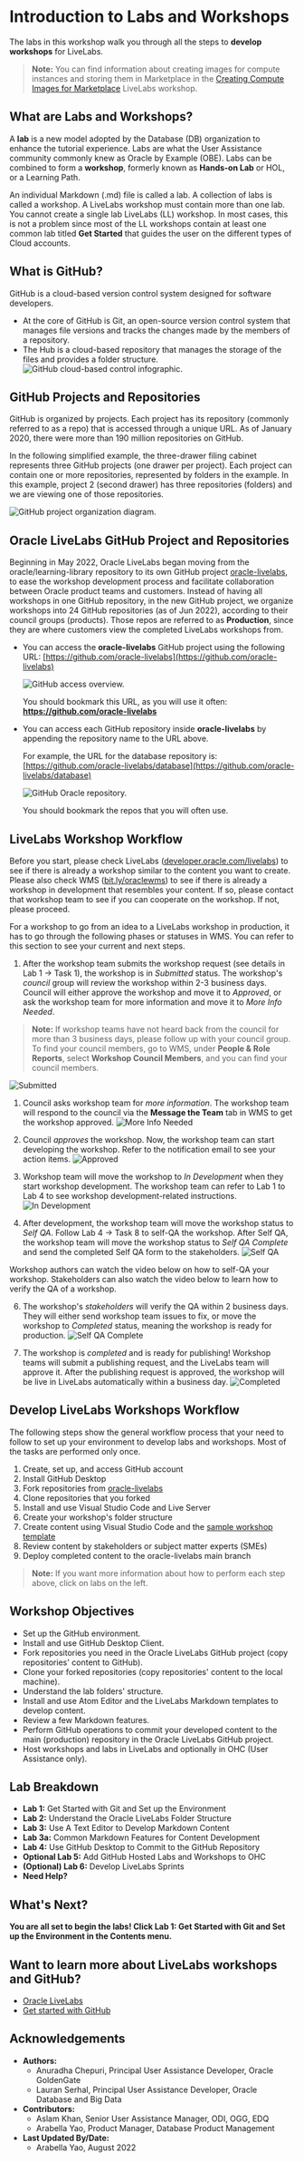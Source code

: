 # Introduction to Labs and Workshops

The labs in this workshop walk you through all the steps to **develop workshops** for LiveLabs.

  > **Note:** You can find information about creating images for compute instances and storing them in Marketplace in the [Creating Compute Images for Marketplace](https://oracle-livelabs.github.io/common/sample-livelabs-templates/create-labs/labs/workshops/compute/index.html) LiveLabs workshop.

## What are Labs and Workshops?
A **lab** is a new model adopted by the Database (DB) organization to enhance the tutorial experience. Labs are what the User Assistance community commonly knew as Oracle by Example (OBE). Labs can be combined to form a **workshop**, formerly known as **Hands-on Lab** or HOL, or a Learning Path.

An individual Markdown (.md) file is called a lab. A collection of labs is called a workshop. A LiveLabs workshop must contain more than one lab. You cannot create a single lab LiveLabs (LL) workshop. In most cases, this is not a problem since most of the LL workshops contain at least one common lab titled **Get Started** that guides the user on the different types of Cloud accounts.

## What is GitHub?
GitHub is a cloud-based version control system designed for software developers.
  * At the core of GitHub is Git, an open-source version control system that manages file versions and tracks the changes made by the members of a repository.
  * The Hub is a cloud-based repository that manages the storage of the files and provides a folder structure.
  ![GitHub cloud-based control infographic.](./images/git-hub-what-is-github.png " ")

## GitHub Projects and Repositories
GitHub is organized by projects. Each project has its repository (commonly referred to as a repo) that is accessed through a unique URL. As of January 2020, there were more than 190 million repositories on GitHub.

In the following simplified example, the three-drawer filing cabinet represents three GitHub projects (one drawer per project). Each project can contain one or more repositories, represented by folders in the example. In this example, project 2 (second drawer) has three repositories (folders) and we are viewing one of those repositories.

  ![GitHub project organization diagram.](./images/git-hub-projects-repositories.png " ")

## Oracle LiveLabs GitHub Project and Repositories

Beginning in May 2022, Oracle LiveLabs began moving from the oracle/learning-library repository to its own GitHub project [oracle-livelabs](https://github.com/oracle-livelabs), to ease the workshop development process and facilitate collaboration between Oracle product teams and customers. Instead of having all workshops in one GitHub repository, in the new GitHub project, we organize workshops into 24 GitHub repositories (as of Jun 2022), according to their council groups (products). Those repos are referred to as **Production**, since they are where customers view the completed LiveLabs workshops from.

+ You can access the **oracle-livelabs** GitHub project using the following URL:
  [https://github.com/oracle-livelabs](https://github.com/oracle-livelabs)

  ![GitHub access overview.](./images/github-oracle-livelabs.png " ")

  You should bookmark this URL, as you will use it often: **https://github.com/oracle-livelabs**

+ You can access each GitHub repository inside **oracle-livelabs** by appending the repository name to the URL above.

  For example, the URL for the database repository is:
  [https://github.com/oracle-livelabs/database](https://github.com/oracle-livelabs/database)

  ![GitHub Oracle repository.](./images//git-hub-oracle-repos.png " ")

  You should bookmark the repos that you will often use.

## LiveLabs Workshop Workflow

Before you start, please check LiveLabs ([developer.oracle.com/livelabs](https://developer.oracle.com/livelabs)) to see if there is already a workshop similar to the content you want to create. Please also check WMS ([bit.ly/oraclewms](https://bit.ly/oraclewms)) to see if there is already a workshop in development that resembles your content. If so, please contact that workshop team to see if you can cooperate on the workshop. If not, please proceed.

For a workshop to go from an idea to a LiveLabs workshop in production, it has to go through the following phases or statuses in WMS. You can refer to this section to see your current and next steps.

1. After the workshop team submits the workshop request (see details in Lab 1 -> Task 1), the workshop is in *Submitted* status. The workshop's *council* group will review the workshop within 2-3 business days. Council will either approve the workshop and move it to *Approved*, or ask the workshop team for more information and move it to *More Info Needed*.
>**Note:** If workshop teams have not heard back from the council for more than 3 business days, please follow up with your council group. To find your council members, go to WMS, under **People & Role Reports**, select **Workshop Council Members**, and you can find your council members.

   ![Submitted](./images/submitted.png " ")

1. Council asks workshop team for *more information*. The workshop team will respond to the council via the **Message the Team** tab in WMS to get the workshop approved.
  ![More Info Needed](./images/more-info-needed.png " ")

3. Council *approves* the workshop. Now, the workshop team can start developing the workshop. Refer to the notification email to see your action items.
  ![Approved](./images/approved.png " ")

4. Workshop team will move the workshop to *In Development* when they start workshop development. The workshop team can refer to Lab 1 to Lab 4 to see workshop development-related instructions.
  ![In Development](./images/in-development.png " ")

5. After development, the workshop team will move the workshop status to *Self QA*. Follow Lab 4 -> Task 8 to self-QA the workshop. After Self QA, the workshop team will move the workshop status to *Self QA Complete* and send the completed Self QA form to the stakeholders.
  ![Self QA](./images/self-qa.png " ")

  Workshop authors can watch the video below on how to self-QA your workshop. Stakeholders can also watch the video below to learn how to verify the QA of a workshop.
  [](youtube:8tirP-hibsk)

6. The workshop's *stakeholders* will verify the QA within 2 business days. They will either send workshop team issues to fix, or move the workshop to *Completed* status, meaning the workshop is ready for production.
  ![Self QA Complete](./images/self-qa-complete.png " ")

7. The workshop is *completed* and is ready for publishing! Workshop teams will submit a publishing request, and the LiveLabs team will approve it. After the publishing request is approved, the workshop will be live in LiveLabs automatically within a business day.
  ![Completed](./images/completed.png " ")


## Develop LiveLabs Workshops Workflow
The following steps show the general workflow process that your need to follow to set up your environment to develop labs and workshops. Most of the tasks are performed only once.

1. Create, set up, and access GitHub account
2. Install GitHub Desktop
3. Fork repositories from [oracle-livelabs](https://github.com/oracle-livelabs)
4. Clone repositories that you forked
5. Install and use Visual Studio Code and Live Server
6. Create your workshop's folder structure
7. Create content using Visual Studio Code and the [sample workshop template](https://github.com/oracle-livelabs/common/tree/main/sample-livelabs-templates/sample-workshop)
8. Review content by stakeholders or subject matter experts (SMEs)
9. Deploy completed content to the oracle-livelabs main branch

>**Note:** If you want more information about how to perform each step above, click on labs on the left.

## Workshop Objectives
  * Set up the GitHub environment.
  * Install and use GitHub Desktop Client.
  * Fork repositories you need in the Oracle LiveLabs GitHub project (copy repositories' content to GitHub).
  * Clone your forked repositories (copy repositories' content to the local machine).
  * Understand the lab folders' structure.
  * Install and use Atom Editor and the LiveLabs Markdown templates to develop content.
  * Review a few Markdown features.
  * Perform GitHub operations to commit your developed content to the main (production) repository in the Oracle LiveLabs GitHub project.
  * Host workshops and labs in LiveLabs and optionally in OHC (User Assistance only).

## Lab Breakdown
- **Lab 1:** Get Started with Git and Set up the Environment
- **Lab 2:** Understand the Oracle LiveLabs Folder Structure
- **Lab 3:** Use A Text Editor to Develop Markdown Content
- **Lab 3a:** Common Markdown Features for Content Development
- **Lab 4:** Use GitHub Desktop to Commit to the GitHub Repository
- **Optional Lab 5:** Add GitHub Hosted Labs and Workshops to OHC
- **(Optional) Lab 6:** Develop LiveLabs Sprints
- **Need Help?**

## What's Next?

  **You are all set to begin the labs! Click Lab 1: Get Started with Git and Set up the Environment in the Contents menu.**

## Want to learn more about LiveLabs workshops and GitHub?
  * [Oracle LiveLabs](https://apexapps.oracle.com/pls/apex/f?p=133:1)
  * [Get started with GitHub](https://docs.github.com/en/get-started)

## Acknowledgements

* **Authors:**
    * Anuradha Chepuri, Principal User Assistance Developer, Oracle GoldenGate
    * Lauran Serhal, Principal User Assistance Developer, Oracle Database and Big Data
* **Contributors:**
    * Aslam Khan, Senior User Assistance Manager, ODI, OGG, EDQ
    * Arabella Yao, Product Manager, Database Product Management
* **Last Updated By/Date:**
    * Arabella Yao, August 2022